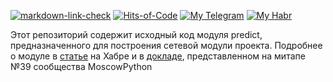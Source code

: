 [![markdown-link-check](https://github.com/alobzov/predict/actions/workflows/mlc.yml/badge.svg)](https://github.com/alobzov/predict/actions/workflows/mlc.yml)
[![Hits-of-Code](https://hitsofcode.com/github/alobzov/predict?branch=main&label=Hits-of-Code)](https://hitsofcode.com/github/alobzov/predict/view?branch=main&label=Hits-of-Code)
[![My Telegram](https://img.shields.io/badge/Telegram-contact-active?logo=telegram)](https://t.me/alobzov)
[![My Habr](https://img.shields.io/badge/Habr-read-active?logo=habr)](https://habr.com/users/alobzov)

Этот репозиторий содержит исходный код модуля predict, предназначенного для построения сетевой модули проекта. Подробнее о модуле в [статье](https://habr.com/ru/articles/310216/) на Хабре и в [докладе](https://github.com/alobzov/predict), представленном на митапе №39 сообщества MoscowPython
